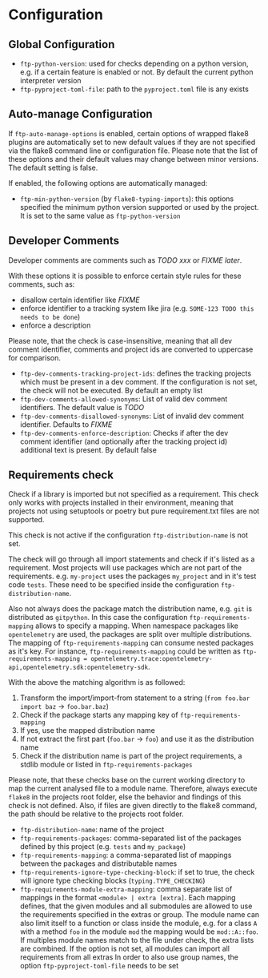 # Configuration

## Global Configuration

* `ftp-python-version`: used for checks depending on a python version, e.g. if a certain feature
  is enabled or not. By default the current python interpreter version
* `ftp-pyproject-toml-file`: path to the `pyproject.toml` file is any exists

## Auto-manage Configuration

If `ftp-auto-manage-options` is enabled, certain options of wrapped flake8 plugins are automatically
set to new default values if they are not specified via the flake8 command line or configuration file.
Please note that the list of these options and their default values may change between minor versions.
The default setting is false.

If enabled, the following options are automatically managed:

* `ftp-min-python-version` (by `flake8-typing-imports`): this options specified the minimum python
  version supported or used by the project. It is set to the same value as `ftp-python-version`

## Developer Comments
Developer comments are comments such as *TODO xxx* or *FIXME later*.

With these options it is possible to enforce certain style rules for these comments, such as:
* disallow certain identifier like *FIXME*
* enforce identifier to a tracking system like jira (e.g. `SOME-123 TODO this needs to be done`)
* enforce a description

Please note, that the check is case-insensitive, meaning that all dev comment identifier, comments and
project ids are converted to uppercase for comparison.

* `ftp-dev-comments-tracking-project-ids`: defines the tracking projects which must be present in a dev comment.
  If the configuration is not set, the check will not be executed. By default an empty list
* `ftp-dev-comments-allowed-synonyms`: List of valid dev comment identifiers. The default value is *TODO*
* `ftp-dev-comments-disallowed-synonyms`: List of invalid dev comment identifier. Defaults to *FIXME*
* `ftp-dev-comments-enforce-description`: Checks if after the dev comment identifier (and optionally after
  the tracking project id) additional text is present. By default false


## Requirements check
Check if a library is imported but not specified as a requirement.
This check only works with projects installed in their environment, meaning that projects not using
setuptools or poetry but pure requirement.txt files are not supported.

This check is not active if the configuration `ftp-distribution-name` is not set.

The check will go through all import statements and check if it's listed as a requirement.
Most projects will use packages which are not part of the requirements. e.g. `my-project` uses
the packages `my_project` and in it's test code `tests`.
These need to be specified inside the configuration `ftp-distribution-name`.

Also not always does the package match the distribution name, e.g. `git` is distributed as
`gitpython`.
In this case the configuration `ftp-requirements-mapping` allows to specify a mapping.
When namespace packages like `opentelemetry` are used, the packages are split over multiple
distributions.
The mapping of `ftp-requirements-mapping` can consume nested packages as it's key.
For instance, `ftp-requirements-mapping` could be written as
`ftp-requirements-mapping = opentelemetry.trace:opentelemetry-api,opentelemetry.sdk:opentelemetry-sdk`.

With the above the matching algorithm is as followed:

1. Transform the import/import-from statement to a string (`from foo.bar import baz` -> `foo.bar.baz`)
1. Check if the package starts any mapping key of `ftp-requirements-mapping`
1. If yes, use the mapped distribution name
1. If not extract the first part (`foo.bar` -> `foo`) and use it as the distribution name
1. Check if the distribution name is part of the project requirements, a stdlib module or listed
   in `ftp-requirements-packages`

Please note, that these checks base on the current working directory to map the current analysed file
to a module name.
Therefore, always execute `flake8` in the projects root folder, else the behavior and findings
of this check is not defined.
Also, if files are given directly to the flake8 command, the path should be relative to the
projects root folder.

* `ftp-distribution-name`: name of the project
* `ftp-requirements-packages`: comma-separated list of the packages defined by this project
  (e.g. `tests` and `my_package`)
* `ftp-requirements-mapping`: a comma-separated list of mappings between the packages and distributable names
* `ftp-requirements-ignore-type-checking-block`: if set to true, the check will ignore type checking
  blocks (`typing.TYPE_CHECKING`)
* `ftp-requirements-module-extra-mapping`: comma separate list of mappings in the format
  `<module> | extra [extra]`. Each mapping defines, that the given modules and all submodules
  are allowed to use the requirements specified in the extras or group.
  The module name can also limit itself to a function or class inside the module,
  e.g. for a class `A` with a method `foo` in the module `mod` the mapping would be `mod::A::foo`.
  If multiples module names match to the file under check, the extra lists are combined.
  If the option is not set, all modules can import all requirements from all extras
  In order to also use group names, the option `ftp-pyproject-toml-file` needs to be set

